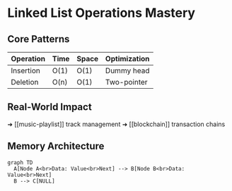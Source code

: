 # Linked List Operations Mastery

## Core Patterns
| Operation | Time | Space | Optimization |
|-----------|------|-------|--------------|
| Insertion | O(1) | O(1) | Dummy head |
| Deletion | O(n) | O(1) | Two-pointer |

## Real-World Impact
➜ [[music-playlist]] track management
➜ [[blockchain]] transaction chains

## Memory Architecture
```mermaid
graph TD
  A[Node A<br>Data: Value<br>Next] --> B[Node B<br>Data: Value<br>Next]
  B --> C[NULL]
```